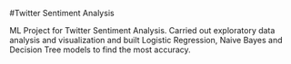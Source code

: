 #Twitter Sentiment Analysis


ML Project for Twitter Sentiment Analysis. Carried out exploratory data analysis and visualization and built Logistic Regression, Naive Bayes and Decision Tree models to find the most accuracy.
